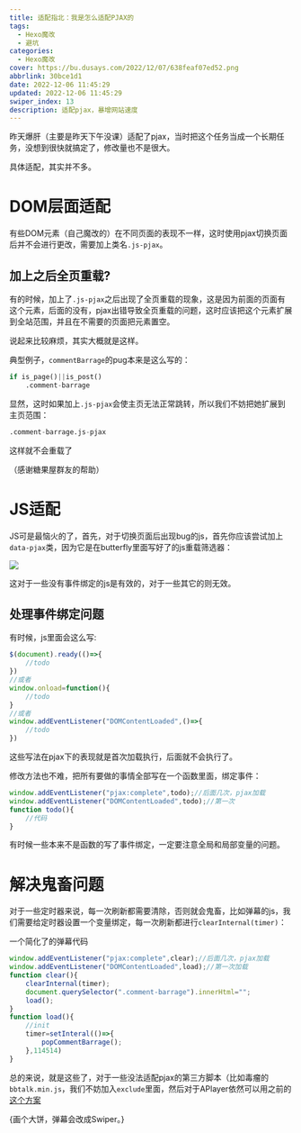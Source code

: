 ```yaml
---
title: 适配指北：我是怎么适配PJAX的
tags:
  - Hexo魔改
  - 避坑
categories:
  - Hexo魔改
cover: https://bu.dusays.com/2022/12/07/638feaf07ed52.png
abbrlink: 30bce1d1
date: 2022-12-06 11:45:29
updated: 2022-12-06 11:45:29
swiper_index: 13
description: 适配pjax，暴增网站速度
---
```


昨天爆肝（主要是昨天下午没课）适配了pjax，当时把这个任务当成一个长期任务，没想到很快就搞定了，修改量也不是很大。

具体适配，其实并不多。

# DOM层面适配

有些DOM元素（自己魔改的）在不同页面的表现不一样，这时使用pjax切换页面后并不会进行更改，需要加上类名`.js-pjax`。

## 加上之后全页重载?

有的时候，加上了`.js-pjax`之后出现了全页重载的现象，这是因为前面的页面有这个元素，后面的没有，pjax出错导致全页重载的问题，这时应该把这个元素扩展到全站范围，并且在不需要的页面把元素置空。

说起来比较麻烦，其实大概就是这样。

典型例子，`commentBarrage`的pug本来是这么写的：
```py
if is_page()||is_post()
    .comment-barrage
```

显然，这时如果加上`.js-pjax`会使主页无法正常跳转，所以我们不妨把她扩展到主页范围：

```py
.comment-barrage.js-pjax
```
这样就不会重载了

（感谢糖果屋群友的帮助）

# JS适配

JS可是最恼火的了，首先，对于切换页面后出现bug的js，首先你应该尝试加上`data-pjax`类，因为它是在butterfly里面写好了的js重载筛选器：

![](https://bu.dusays.com/2022/12/06/638ebc1564e4b.png)

这对于一些没有事件绑定的js是有效的，对于一些其它的则无效。

## 处理事件绑定问题

有时候，js里面会这么写:

```javascript
$(document).ready(()=>{
    //todo
})
//或者
window.onload=function(){
    //todo
}
//或者
window.addEventListener("DOMContentLoaded",()=>{
    //todo
})
```
这些写法在pjax下的表现就是首次加载执行，后面就不会执行了。

修改方法也不难，把所有要做的事情全部写在一个函数里面，绑定事件：

```javascript
window.addEventListener("pjax:complete",todo);//后面几次，pjax加载
window.addEventListener("DOMContentLoaded",todo);//第一次
function todo(){
    //代码
}
```

有时候一些本来不是函数的写了事件绑定，一定要注意全局和局部变量的问题。

# 解决鬼畜问题

对于一些定时器来说，每一次刷新都需要清除，否则就会鬼畜，比如弹幕的js，我们需要给定时器设置一个变量绑定，每一次刷新都进行`clearInternal(timer)`：

一个简化了的弹幕代码

```javascript
window.addEventListener("pjax:complete",clear);//后面几次，pjax加载
window.addEventListener("DOMContentLoaded",load);//第一次加载
function clear(){
    clearInternal(timer);
    document.querySelector(".comment-barrage").innerHtml="";
    load();
}
function load(){
    //init
    timer=setInteral(()=>{
        popCommentBarrage();
    },114514)
}
```

总的来说，就是这些了，对于一些没法适配pjax的第三方脚本（比如毒瘤的`bbtalk.min.js`，我们不妨加入`exclude`里面，然后对于APlayer依然可以用之前的[这个方案](/posts/614f1131)

{画个大饼，弹幕会改成Swiper。}